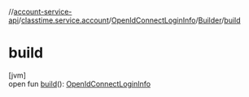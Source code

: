 //[account-service-api](../../../../index.md)/[classtime.service.account](../../index.md)/[OpenIdConnectLoginInfo](../index.md)/[Builder](index.md)/[build](build.md)

# build

[jvm]\
open fun [build](build.md)(): [OpenIdConnectLoginInfo](../index.md)
